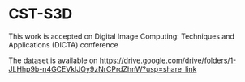 # CST-S3D
This work is accepted on Digital Image Computing: Techniques and Applications (DICTA) conference

The dataset is available on https://drive.google.com/drive/folders/1-JLHhp9b-n4GCEVklJQy9zNrCPrdZhnW?usp=share_link
